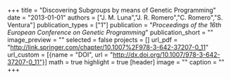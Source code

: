 +++
title = "Discovering Subgroups by means of Genetic Programming"
date = "2013-01-01"
authors = ["J. M. Luna","J. R. Romero","C. Romero","S. Ventura"]
publication_types = ["1"]
publication = "_Proceedings of the 16th European Conference on Genetic Programming_"
publication_short = ""
image_preview = ""
selected = false
projects = []
url_pdf = "http://link.springer.com/chapter/10.1007%2F978-3-642-37207-0_11"
url_custom = [{name = "DOI", url = "http://dx.doi.org/10.1007/978-3-642-37207-0_11"}]
math = true
highlight = true
[header]
image = ""
caption = ""
+++

